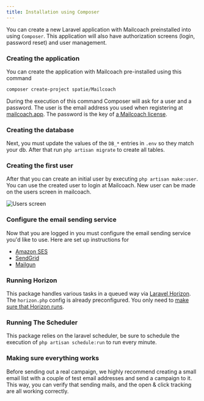 ```yaml
---
title: Installation using Composer
---
```


You can create a new Laravel application with Mailcoach preinstalled into using `Composer`. This application will also have authorization screens (login, password reset) and user management.

### Creating the application

You can create the application with Mailcoach pre-installed using this command

```bash
composer create-project spatie/Mailcoach
```

During the execution of this command Composer will ask for a user and a password. The user is the email address you used when registering at [mailcoach.app](https://mailcoach.app). The password is the key of [a Mailcoach license](/docs/v2/app/general/getting-a-license).

### Creating the database

Next, you must update the values of the `DB_*` entries in `.env` so they match your db. After that run `php artisan migrate` to create all tables.

### Creating the first user

After that you can create an initial user by executing `php artisan make:user`. You can use the created user to login at Mailcoach. New user can be made on the users screen in mailcoach.

![Users screen](https://mailcoach.app/images/docs/v2/app/getting-started/users.png)

### Configure the email sending service

Now that you are logged in you must configure the email sending service you'd like to use. Here are set up instructions for

- [Amazon SES](/docs/v2/app/mail-configuration/amazon-ses)
- [SendGrid](/docs/v2/app/mail-configuration/sendgrid)
- [Mailgun](/docs/v2/app/mail-configuration/mailgun)

### Running Horizon

This package handles various tasks in a queued way via [Laravel Horizon](https://laravel.com/docs/7.x/horizon). The `horizon.php` config is already preconfigured. You only need to [make sure that Horizon runs](https://laravel.com/docs/7.x/horizon#running-horizon).

### Running The Scheduler

This package relies on the laravel scheduler, be sure to schedule the execution of `php artisan schedule:run` to run every minute.

### Making sure everything works

Before sending out a real campaign, we highly recommend creating a small email list with a couple of test email addresses and send a campaign to it. This way, you can verify that sending mails, and the open & click tracking are all working correctly.
